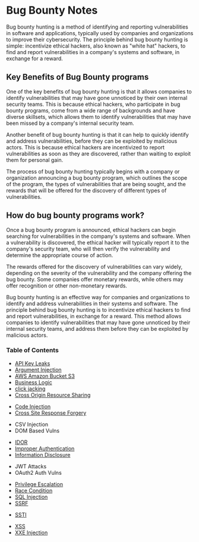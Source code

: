 # Bug Bounty Notes

Bug bounty hunting is a method of identifying and reporting vulnerabilities in software and applications, typically used by companies and organizations to improve their cybersecurity. The principle behind bug bounty hunting is simple: incentivize ethical hackers, also known as "white hat" hackers, to find and report vulnerabilities in a company's systems and software, in exchange for a reward.

## Key Benefits of Bug Bounty programs

One of the key benefits of bug bounty hunting is that it allows companies to identify vulnerabilities that may have gone unnoticed by their own internal security teams. This is because ethical hackers, who participate in bug bounty programs, come from a wide range of backgrounds and have diverse skillsets, which allows them to identify vulnerabilities that may have been missed by a company's internal security team.

Another benefit of bug bounty hunting is that it can help to quickly identify and address vulnerabilities, before they can be exploited by malicious actors. This is because ethical hackers are incentivized to report vulnerabilities as soon as they are discovered, rather than waiting to exploit them for personal gain.

The process of bug bounty hunting typically begins with a company or organization announcing a bug bounty program, which outlines the scope of the program, the types of vulnerabilities that are being sought, and the rewards that will be offered for the discovery of different types of vulnerabilities.

## How do bug bounty programs work?

Once a bug bounty program is announced, ethical hackers can begin searching for vulnerabilities in the company's systems and software. When a vulnerability is discovered, the ethical hacker will typically report it to the company's security team, who will then verify the vulnerability and determine the appropriate course of action.

The rewards offered for the discovery of vulnerabilities can vary widely, depending on the severity of the vulnerability and the company offering the bug bounty. Some companies offer monetary rewards, while others may offer recognition or other non-monetary rewards.

Bug bounty hunting is an effective way for companies and organizations to identify and address vulnerabilities in their systems and software. The principle behind bug bounty hunting is to incentivize ethical hackers to find and report vulnerabilities, in exchange for a reward. This method allows companies to identify vulnerabilities that may have gone unnoticed by their internal security teams, and address them before they can be exploited by malicious actors.

### Table of Contents
* [API Key Leaks](https://github.com/rcallaby/Hacking-Study-Guide/blob/main/Bug-Bounty/API%20Key%20Leaks/apikey.md)
* [Argument Injection](https://github.com/rcallaby/Hacking-Study-Guide/blob/main/Bug-Bounty/Argument%20Injection/argument.md)
* [AWS Amazon Bucket S3](https://github.com/rcallaby/Hacking-Study-Guide/blob/main/Bug-Bounty/AWS%20Amazon%20Bucket%20S3/AWSBucket.md)
* [Business Logic](https://github.com/rcallaby/Hacking-Study-Guide/blob/main/Bug-Bounty/Business%20Logic/businesslogic.md)
* [click jacking](https://github.com/rcallaby/Hacking-Study-Guide/blob/main/Bug-Bounty/ClickJacking/clickjacking.md)
* [Cross Origin Resource Sharing](https://github.com/rcallaby/Hacking-Study-Guide/blob/main/Bug-Bounty/Cross%20Origin%20Resource%20Sharing/CORS.md)
+ [Code Injection](https://github.com/rcallaby/Hacking-Study-Guide/blob/main/Bug-Bounty/Code%20Injection/codeinjection.md)
+ [Cross Site Response Forgery](https://github.com/rcallaby/Hacking-Study-Guide/blob/main/Bug-Bounty/Cross%20Site%20Response%20Forgery/csrf.md)
* CSV Injection
* DOM Based Vulns
+ [IDOR](https://github.com/rcallaby/Hacking-Study-Guide/blob/main/Bug-Bounty/IDOR/idor.md)
+ [Improper Authentication](https://github.com/rcallaby/Hacking-Study-Guide/blob/main/Bug-Bounty/Improper%20Authentication/improperauthentication.md)
+ [Information Disclosure](https://github.com/rcallaby/Hacking-Study-Guide/blob/main/Bug-Bounty/Information%20Disclosure/informationdisclosure.md)
* JWT Attacks
* OAuth2 Auth Vulns
+ [Privilege Escalation](https://github.com/rcallaby/Hacking-Study-Guide/blob/main/Bug-Bounty/Privilege%20Escalation/privilegeescalation.md)
+ [Race Condition](https://github.com/rcallaby/Hacking-Study-Guide/blob/main/Bug-Bounty/Race%20Condition/racecondition.md)
+ [SQL Injection](https://github.com/rcallaby/Hacking-Study-Guide/blob/main/Bug-Bounty/SQL%20Injection/sqlinjection.md)
+ [SSRF](https://github.com/rcallaby/Hacking-Study-Guide/blob/main/Bug-Bounty/SSRF/ssrf.md)
* [SSTI](https://github.com/rcallaby/Hacking-Study-Guide/blob/main/Bug-Bounty/SSTI/ssti.md)
+ [XSS](https://github.com/rcallaby/Hacking-Study-Guide/blob/main/Bug-Bounty/XSS/xss.md)
+ [XXE Injection](https://github.com/rcallaby/Hacking-Study-Guide/blob/main/Bug-Bounty/XXE%20Injection/xxeinjection.md)